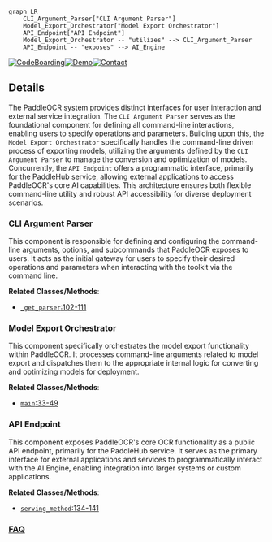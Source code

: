 ```mermaid
graph LR
    CLI_Argument_Parser["CLI Argument Parser"]
    Model_Export_Orchestrator["Model Export Orchestrator"]
    API_Endpoint["API Endpoint"]
    Model_Export_Orchestrator -- "utilizes" --> CLI_Argument_Parser
    API_Endpoint -- "exposes" --> AI_Engine
```

[![CodeBoarding](https://img.shields.io/badge/Generated%20by-CodeBoarding-9cf?style=flat-square)](https://github.com/CodeBoarding/GeneratedOnBoardings)[![Demo](https://img.shields.io/badge/Try%20our-Demo-blue?style=flat-square)](https://www.codeboarding.org/demo)[![Contact](https://img.shields.io/badge/Contact%20us%20-%20contact@codeboarding.org-lightgrey?style=flat-square)](mailto:contact@codeboarding.org)

## Details

The PaddleOCR system provides distinct interfaces for user interaction and external service integration. The `CLI Argument Parser` serves as the foundational component for defining all command-line interactions, enabling users to specify operations and parameters. Building upon this, the `Model Export Orchestrator` specifically handles the command-line driven process of exporting models, utilizing the arguments defined by the `CLI Argument Parser` to manage the conversion and optimization of models. Concurrently, the `API Endpoint` offers a programmatic interface, primarily for the PaddleHub service, allowing external applications to access PaddleOCR's core AI capabilities. This architecture ensures both flexible command-line utility and robust API accessibility for diverse deployment scenarios.

### CLI Argument Parser
This component is responsible for defining and configuring the command-line arguments, options, and subcommands that PaddleOCR exposes to users. It acts as the initial gateway for users to specify their desired operations and parameters when interacting with the toolkit via the command line.


**Related Classes/Methods**:

- <a href="https://github.com/PaddlePaddle/PaddleOCR/blob/main/paddleocr/_cli.py#L102-L111" target="_blank" rel="noopener noreferrer">`_get_parser`:102-111</a>


### Model Export Orchestrator
This component specifically orchestrates the model export functionality within PaddleOCR. It processes command-line arguments related to model export and dispatches them to the appropriate internal logic for converting and optimizing models for deployment.


**Related Classes/Methods**:

- <a href="https://github.com/PaddlePaddle/PaddleOCR/blob/main/benchmark/PaddleOCR_DBNet/tools/export_model.py#L33-L49" target="_blank" rel="noopener noreferrer">`main`:33-49</a>


### API Endpoint
This component exposes PaddleOCR's core OCR functionality as a public API endpoint, primarily for the PaddleHub service. It serves as the primary interface for external applications and services to programmatically interact with the AI Engine, enabling integration into larger systems or custom applications.


**Related Classes/Methods**:

- <a href="https://github.com/PaddlePaddle/PaddleOCR/blob/main/deploy/hubserving/kie_ser/module.py#L134-L141" target="_blank" rel="noopener noreferrer">`serving_method`:134-141</a>




### [FAQ](https://github.com/CodeBoarding/GeneratedOnBoardings/tree/main?tab=readme-ov-file#faq)